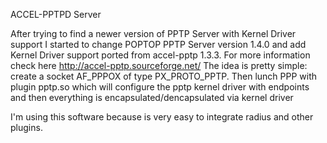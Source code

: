 ACCEL-PPTPD Server

After trying to find a newer version of PPTP Server with Kernel Driver support
I started to change POPTOP PPTP Server version 1.4.0 and add Kernel Driver support
ported from accel-pptp 1.3.3.
For more information check here http://accel-pptp.sourceforge.net/
The idea is pretty simple: create a socket AF_PPPOX of type PX_PROTO_PPTP.
Then lunch PPP with plugin pptp.so which will configure the pptp kernel driver 
with endpoints and then everything is encapsulated/dencapsulated via kernel driver

I'm using this software because is very easy to integrate radius and other plugins.


